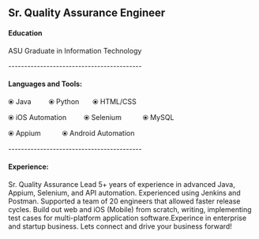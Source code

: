 
<div>
<h2> Sr. Quality Assurance Engineer</h2>
</div>
<div>
  <h4>Education</h4>
  <p>ASU Graduate in Information Technology</p>
  <p> </p>
</div>
<p>------------------------------------------</p>
<div>
  <h4>Languages and Tools:</h4>
</div>
<p dir="auto">⦿ Java &nbsp;&nbsp;&nbsp;&nbsp;&nbsp;&nbsp;&nbsp; ⦿ Python &nbsp;&nbsp;&nbsp;&nbsp;&nbsp; ⦿ HTML/CSS </p>
<p dir="auto">⦿ iOS Automation  &nbsp;&nbsp;&nbsp;&nbsp;&nbsp;&nbsp;&nbsp; ⦿ Selenium &nbsp;&nbsp;&nbsp;&nbsp;&nbsp;&nbsp;&nbsp;&nbsp;&nbsp; ⦿ MySQL </p>
<p dir="auto">⦿ Appium &nbsp;&nbsp;&nbsp;&nbsp;&nbsp;&nbsp;&nbsp;&nbsp;&nbsp;&nbsp;⦿ Android Automation</p>
</div>
<p>------------------------------------------</p>
  <div>
  <h4>Experience:</h4>
</div>
  <p> Sr. Quality Assurance Lead 5+ years of experience in advanced Java, Appium, Selenium, and API automation. Experienced using Jenkins and Postman. Supported a team of 20 engineers that allowed faster release cycles. Build out web and iOS (Mobile) from scratch, writing, implementing test cases for multi-platform application software.Experince in enterprise and startup business. Lets connect and drive your business forward! </p>



<!--



Here are some ideas to get you started:

- 🔭 I’m currently working on ...
- 🌱 I’m currently learning ...
- 👯 I’m looking to collaborate on ...
- 🤔 I’m looking for help with ...
- 💬 Ask me about ...
- 📫 How to reach me: ...
- 😄 Pronouns: ...
- ⚡ Fun fact: ...

-->
